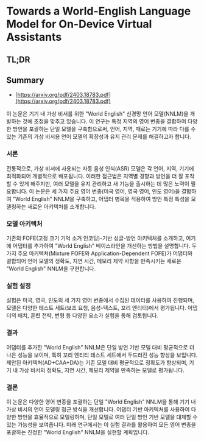 # Towards a World-English Language Model for On-Device Virtual Assistants
## TL;DR
## Summary
- [https://arxiv.org/pdf/2403.18783.pdf](https://arxiv.org/pdf/2403.18783.pdf)

이 논문은 기기 내 가상 비서를 위한 "World English" 신경망 언어 모델(NNLM)을 개발하는 것에 초점을 맞추고 있습니다. 이 연구는 특정 지역의 영어 변종을 결합하여 다양한 방언을 포괄하는 단일 모델을 구축함으로써, 언어, 지역, 때로는 기기에 따라 다를 수 있는 기존의 가상 비서용 언어 모델의 확장성과 유지 관리 문제를 해결하고자 합니다.

### 서론

전통적으로, 가상 비서에 사용되는 자동 음성 인식(ASR) 모델은 각 언어, 지역, 기기에 최적화되어 개별적으로 배포됩니다. 이러한 접근법은 지역별 경향과 방언을 더 잘 포착할 수 있게 해주지만, 여러 모델을 유지 관리하고 새 기능을 출시하는 데 많은 노력이 필요합니다. 이 논문은 세 가지 주요 영어 변종(미국 영어, 영국 영어, 인도 영어)을 결합하여 "World English" NNLM을 구축하고, 어댑터 병목을 적용하여 방언 특정 특성을 모델링하는 새로운 아키텍처를 소개합니다.

### 모델 아키텍처

기존의 FOFE(고정 크기 기억 소거 인코딩)-기반 싱글-방언 아키텍처를 소개하고, 여기에 어댑터를 추가하여 "World English" 베이스라인을 개선하는 방법을 설명합니다. 두 가지 주요 아키텍처(Mixture FOFE와 Application-Dependent FOFE)가 어댑터와 결합되어 언어 모델의 정확도, 지연 시간, 메모리 제약 사항을 만족시키는 새로운 "World English" NNLM을 구현합니다.

### 실험 설정

실험은 미국, 영국, 인도의 세 가지 영어 변종에서 수집된 데이터를 사용하여 진행되며, 모델은 다양한 테스트 세트(보조 요청, 음성-텍스트, 꼬리 엔티티)에서 평가됩니다. 어댑터의 배치, 훈련 전략, 변형 등 다양한 요소가 실험을 통해 검토됩니다.

### 결과

어댑터를 추가한 "World English" NNLM은 단일 방언 기반 모델 대비 평균적으로 더 나은 성능을 보이며, 특히 꼬리 엔티티 테스트 세트에서 두드러진 성능 향상을 보입니다. 제안된 아키텍처(AD+CAA+DA)는 기존 모델 대비 평균적으로 정확도가 향상되며, 기기 내 가상 비서의 정확도, 지연 시간, 메모리 제약을 만족하는 모델로 평가됩니다.

### 결론

이 논문은 다양한 영어 변종을 포괄하는 단일 "World English" NNLM을 통해 기기 내 가상 비서의 언어 모델링 접근 방식을 개선합니다. 어댑터 기반 아키텍처를 사용하여 다양한 방언을 효율적으로 모델링하며, 단일 모델로 여러 단일 방언 기반 모델을 대체할 수 있는 가능성을 보여줍니다. 미래 연구에서는 이 실험 결과를 활용하여 모든 영어 변종을 포괄하는 진정한 "World English" NNLM을 실현할 계획입니다.